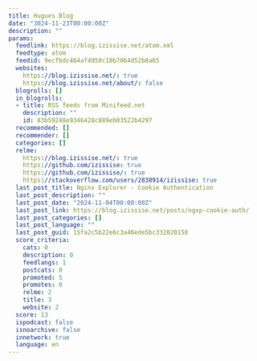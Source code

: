```yaml
---
title: Hugues Blog
date: "3024-11-23T00:00:00Z"
description: ""
params:
  feedlink: https://blog.izissise.net/atom.xml
  feedtype: atom
  feedid: 9ecfbdc464af4950c10b7064d52b8a65
  websites:
    https://blog.izissise.net/: true
    https://blog.izissise.net/about/: false
  blogrolls: []
  in_blogrolls:
  - title: RSS feeds from Minifeed.net
    description: ""
    id: 83b59248e9346428c889eb03522b4297
  recommended: []
  recommender: []
  categories: []
  relme:
    https://blog.izissise.net/: true
    https://github.com/izissise: true
    https://github.com/izissise/: true
    https://stackoverflow.com/users/2838914/izissise: true
  last_post_title: Nginx Explorer - Cookie Authentication
  last_post_description: ""
  last_post_date: "2024-11-04T00:00:00Z"
  last_post_link: https://blog.izissise.net/posts/ngxp-cookie-auth/
  last_post_categories: []
  last_post_language: ""
  last_post_guid: 15fa2c5b22e6c3a46ede5bc332020158
  score_criteria:
    cats: 0
    description: 0
    feedlangs: 1
    postcats: 0
    promoted: 5
    promotes: 0
    relme: 2
    title: 3
    website: 2
  score: 13
  ispodcast: false
  isnoarchive: false
  innetwork: true
  language: en
---
```

